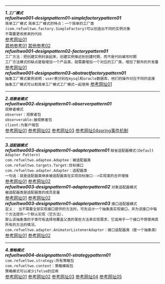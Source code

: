 ****
**_1.`工厂模式`_**  
**_refueltwo001-designpattern01-simplefactorypattern01_**  
`简单工厂模式` 
`简单工厂模式的特点：一个简单的工厂类(com.refueltwo.factory.SimpleFactory)可以创造出不同的实例对象`  
`不需要更改原来的代码`   
[参考网址01](https://blog.csdn.net/u012156116/article/details/80857255)  
[其他参考01](https://segmentfault.com/a/1190000016014855)
[其他参考02](http://c.biancheng.net/view/1348.html)  
**_refueltwo001-designpattern02-factorypattern01_**   
`工厂方法：把创建实例封装起来，创建实例推迟到创建时期，而不是代码编写时期`  
`工厂方法模式的缺点是每增加一个产品类，就需要增加一个对应的工厂类，增加了额外的开发量`  
[参考网址01](https://blog.csdn.net/u012156116/article/details/80857255)  
**_refueltwo001-designpattern03-abstractfactorypattern01_**  
`抽象工厂模式案例说明：user表分别在mysql和oracle数据库，他们的操作对应不同的连接`   
`抽象工厂模式可以和简单工厂模式工厂模式一起使用` 
[参考网址01](https://blog.csdn.net/u012156116/article/details/80857255)  
****  
**_2.`观察者模式`_**     
**_refueltwo002-designpattern01-observerpattern01_**  
`观察者模式`   
`observer：观察者包`   
`observerable:被观察者包`  
`client:为客户端包`  
[参考网址01](https://blog.csdn.net/ma598214297/article/details/80557821)
[参考网址02](https://blog.csdn.net/qq_32175491/article/details/79548644)
[参考网址03](https://www.cnblogs.com/luohanguo/p/7825656.html)
[参考网址04spring事件机制](https://blog.csdn.net/weixin_39035120/article/details/86225377)
****
**_3.`适配器模式`_**  
**_refueltwo003-designpattern01-adapterpattern01_**
`缺省适配器模式(Default Adapter Pattern)`  
`com.refueltwo.adaptee.Adaptee：被适配器类`  
`com.refueltwo.targets.Target:目标接口`  
`com.refueltwo.adapter.Adapter：适配器类`  
`一句话：就是适配器类继承被适配器类在实现目标接口-->实现类的合并增强`  
[参考网址01](https://blog.csdn.net/wwwdc1012/article/details/82780560)
[参考网址02](https://www.cnblogs.com/zhaoxinshanwei/p/8867521.html)  
**_refueltwo003-designpattern01-adapterpattern02_**
`对象适配器模式`  
`被适配器类是适配器类的成员变量`  
[参考网址01](https://blog.csdn.net/wwwdc1012/article/details/82780560)
[参考网址02](https://www.cnblogs.com/zhaoxinshanwei/p/8867521.html)  
**_refueltwo003-designpattern01-adapterpattern03_**
`接口适配器模式`  
`定义： 当不需要全部实现接口提供的方法时，可先设计一个抽象类实现接口，并为该接口中每个方法提供一个默认实现（空方法），`  
`那么该抽象类的子类可有选择地覆盖父类的某些方法来实现需求，它适用于一个接口不想使用其所有的方法的情况。`  
`com.refueltwo.adapter.AnimatorListenerAdapter：接口适配器类（是一个抽象类）`  
[参考网址01](https://blog.csdn.net/wwwdc1012/article/details/82780560)
[参考网址02](https://www.cnblogs.com/zhaoxinshanwei/p/8867521.html) 
****
**_4.`策略模式`_**  
**_refueltwo004-designpattern01-strategypattern01_**  
`com.refueltwo.strategy:所有策略包`  
`com.refueltwo.context：策略模板包`  
`策略模式可以减少ifelse的应用`  
[参考网址01](https://www.runoob.com/design-pattern/strategy-pattern.html)
[参考网址02](https://blog.csdn.net/m0_37602117/article/details/101756303)
[参考网址03](https://blog.csdn.net/zhi_fu/article/details/77688289)
[参考网址04](https://blog.csdn.net/weixin_42669205/article/details/88561734)
[参考网址05](https://www.cnblogs.com/cxyyh/p/10828994.html)